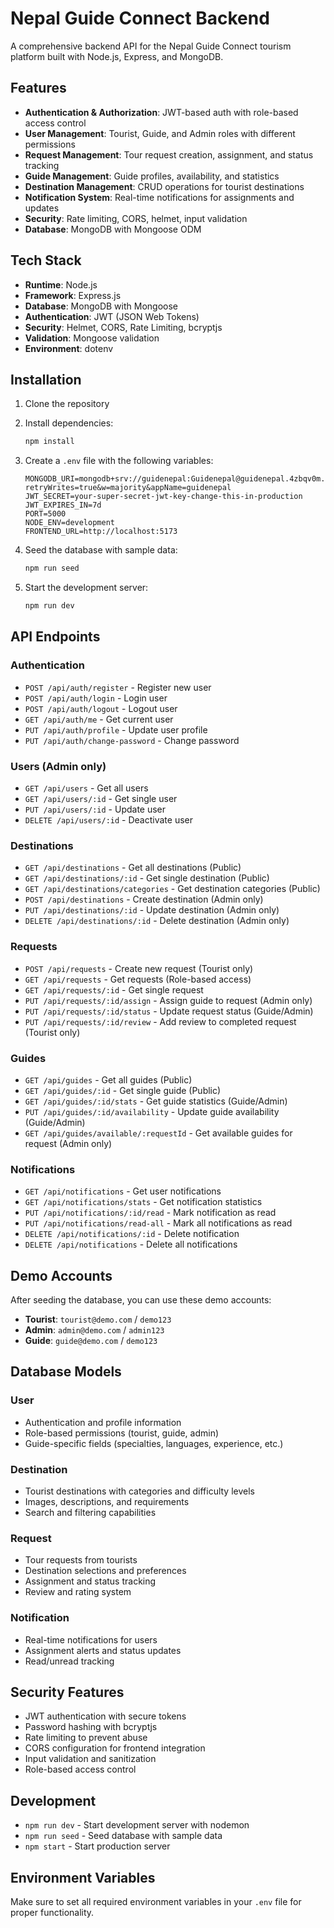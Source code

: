 # Nepal Guide Connect Backend

A comprehensive backend API for the Nepal Guide Connect tourism platform built with Node.js, Express, and MongoDB.

## Features

- **Authentication & Authorization**: JWT-based auth with role-based access control
- **User Management**: Tourist, Guide, and Admin roles with different permissions
- **Request Management**: Tour request creation, assignment, and status tracking
- **Guide Management**: Guide profiles, availability, and statistics
- **Destination Management**: CRUD operations for tourist destinations
- **Notification System**: Real-time notifications for assignments and updates
- **Security**: Rate limiting, CORS, helmet, input validation
- **Database**: MongoDB with Mongoose ODM

## Tech Stack

- **Runtime**: Node.js
- **Framework**: Express.js
- **Database**: MongoDB with Mongoose
- **Authentication**: JWT (JSON Web Tokens)
- **Security**: Helmet, CORS, Rate Limiting, bcryptjs
- **Validation**: Mongoose validation
- **Environment**: dotenv

## Installation

1. Clone the repository
2. Install dependencies:
   ```bash
   npm install
   ```

3. Create a `.env` file with the following variables:
   ```env
   MONGODB_URI=mongodb+srv://guidenepal:Guidenepal@guidenepal.4zbqv0m.mongodb.net/?retryWrites=true&w=majority&appName=guidenepal
   JWT_SECRET=your-super-secret-jwt-key-change-this-in-production
   JWT_EXPIRES_IN=7d
   PORT=5000
   NODE_ENV=development
   FRONTEND_URL=http://localhost:5173
   ```

4. Seed the database with sample data:
   ```bash
   npm run seed
   ```

5. Start the development server:
   ```bash
   npm run dev
   ```

## API Endpoints

### Authentication
- `POST /api/auth/register` - Register new user
- `POST /api/auth/login` - Login user
- `POST /api/auth/logout` - Logout user
- `GET /api/auth/me` - Get current user
- `PUT /api/auth/profile` - Update user profile
- `PUT /api/auth/change-password` - Change password

### Users (Admin only)
- `GET /api/users` - Get all users
- `GET /api/users/:id` - Get single user
- `PUT /api/users/:id` - Update user
- `DELETE /api/users/:id` - Deactivate user

### Destinations
- `GET /api/destinations` - Get all destinations (Public)
- `GET /api/destinations/:id` - Get single destination (Public)
- `GET /api/destinations/categories` - Get destination categories (Public)
- `POST /api/destinations` - Create destination (Admin only)
- `PUT /api/destinations/:id` - Update destination (Admin only)
- `DELETE /api/destinations/:id` - Delete destination (Admin only)

### Requests
- `POST /api/requests` - Create new request (Tourist only)
- `GET /api/requests` - Get requests (Role-based access)
- `GET /api/requests/:id` - Get single request
- `PUT /api/requests/:id/assign` - Assign guide to request (Admin only)
- `PUT /api/requests/:id/status` - Update request status (Guide/Admin)
- `PUT /api/requests/:id/review` - Add review to completed request (Tourist only)

### Guides
- `GET /api/guides` - Get all guides (Public)
- `GET /api/guides/:id` - Get single guide (Public)
- `GET /api/guides/:id/stats` - Get guide statistics (Guide/Admin)
- `PUT /api/guides/:id/availability` - Update guide availability (Guide/Admin)
- `GET /api/guides/available/:requestId` - Get available guides for request (Admin only)

### Notifications
- `GET /api/notifications` - Get user notifications
- `GET /api/notifications/stats` - Get notification statistics
- `PUT /api/notifications/:id/read` - Mark notification as read
- `PUT /api/notifications/read-all` - Mark all notifications as read
- `DELETE /api/notifications/:id` - Delete notification
- `DELETE /api/notifications` - Delete all notifications

## Demo Accounts

After seeding the database, you can use these demo accounts:

- **Tourist**: `tourist@demo.com` / `demo123`
- **Admin**: `admin@demo.com` / `admin123`
- **Guide**: `guide@demo.com` / `demo123`

## Database Models

### User
- Authentication and profile information
- Role-based permissions (tourist, guide, admin)
- Guide-specific fields (specialties, languages, experience, etc.)

### Destination
- Tourist destinations with categories and difficulty levels
- Images, descriptions, and requirements
- Search and filtering capabilities

### Request
- Tour requests from tourists
- Destination selections and preferences
- Assignment and status tracking
- Review and rating system

### Notification
- Real-time notifications for users
- Assignment alerts and status updates
- Read/unread tracking

## Security Features

- JWT authentication with secure tokens
- Password hashing with bcryptjs
- Rate limiting to prevent abuse
- CORS configuration for frontend integration
- Input validation and sanitization
- Role-based access control

## Development

- `npm run dev` - Start development server with nodemon
- `npm run seed` - Seed database with sample data
- `npm start` - Start production server

## Environment Variables

Make sure to set all required environment variables in your `.env` file for proper functionality.